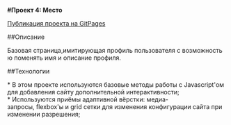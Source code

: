 **#Проект 4: Место**

[Публикация проекта на GitPages](https://tizjourney.github.io/mesto)

##Описание

Базовая страница,имитирующая профиль пользователя с возможностью поменять имя и описание профиля.

##Технологии

* В этом проекте используются базовые методы работы с Javascript'ом для добавления сайту дополнительной интерактивности;
* Используются приёмы адаптивной вёрстки: медиа-запросы, flexbox'ы и grid сетки для изменения конфигурации сайта при изменении разрешения;
